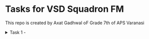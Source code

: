 # Tasks for VSD Squadron FM
This repo is created by Axat Gadhwal oF Grade 7th of APS Varanasi
<details><summary>Task 1 - </summary>

<details><summary>Understanding the Verilog code</summary>
  
  ### Access the verilog code :- https://github.com/thesourcerer8/VSDSquadron_FM/blob/main/led_blue/top.v

##  We need to understand this verilog code:-
     //----------------------------------------------------------------------------
    //                                                                          --
    //                         Module Declaration                               --
    //                                                                          --
    //----------------------------------------------------------------------------
    module top (
      // outputs
      output wire led_red  , // Red
      output wire led_blue , // Blue
      output wire led_green , // Green
      input wire hw_clk,  // Hardware Oscillator, not the internal oscillator
      output wire testwire
    );
    
      wire        int_osc            ;
      reg  [27:0] frequency_counter_i;
    
      assign testwire = frequency_counter_i[5];
     
      always @(posedge int_osc) begin
        frequency_counter_i <= frequency_counter_i + 1'b1;
      end
    
    
    //----------------------------------------------------------------------------
    //                                                                          --
    //                       Counter                                            --
    //                                                                          --
    //----------------------------------------------------------------------------
    
    //----------------------------------------------------------------------------
    //                                                                          --
    //                       Internal Oscillator                                --
    //                                                                          --
    //----------------------------------------------------------------------------
      SB_HFOSC #(.CLKHF_DIV ("0b10")) u_SB_HFOSC ( .CLKHFPU(1'b1), .CLKHFEN(1'b1), .CLKHF(int_osc));
    
    
    //----------------------------------------------------------------------------
    //                                                                          --
    //                       Instantiate RGB primitive                          --
    //                                                                          --
    //----------------------------------------------------------------------------
      SB_RGBA_DRV RGB_DRIVER (
        .RGBLEDEN(1'b1                                            ),
        .RGB0PWM (1'b0), // red
        .RGB1PWM (1'b0), // green
        .RGB2PWM (1'b1), // blue
        .CURREN  (1'b1                                            ),
        .RGB0    (led_red                                       ), //Actual Hardware connection
        .RGB1    (led_green                                       ),
        .RGB2    (led_blue                                        )
      );
      defparam RGB_DRIVER.RGB0_CURRENT = "0b000001";
      defparam RGB_DRIVER.RGB1_CURRENT = "0b000001";
      defparam RGB_DRIVER.RGB2_CURRENT = "0b000001";
    
    endmodule
<details><summary>Purpose</summary>

  ### The purpose of this Verilog code is that it controls the RGB Led based on the Clock Inputs

  </details>

   <details><summary> Explanation of Verilog code </summary>
     
<p>We need to understand this verilog code :-</p>


   
       module top (
      // outputs
      output wire led_red  , // Red
      output wire led_blue , // Blue
      output wire led_green , // Green
      input wire hw_clk,  // Hardware Oscillator, not the internal oscillator
      output wire testwire
     );






<details><summary> Module Declaration </summary>

<p>The line module top ( begins the definition of a module named top. In Verilog, a module is a fundamental building block that encapsulates a design or a part of a design</p>





</details>

<details><summary>Ports</summary>

<p>The ports are defined within the parentheses. Ports are the inputs and outputs of the module that allow it to interact with other modules or external signals.</p>

<details><summary>Output Ports</summary>
 
  ### output wire led_red:
  This declares an output port named led_red, which is a wire type. It is intended to control the red component of an RGB LED.

  ### output wire led_blue:
  This declares an output port named led_blue, which controls the blue component of the RGB LED.

### output wire led_green:
This declares an output port named led_green, which controls the green component of the RGB LED.

</details>

<details><summary>Input Port</summary>

### input wire hw_clk:
This declares an input port named hw_clk, which is a wire type. It represents the hardware oscillator clock input. This clock signal is used to synchronize operations within the module.







</details>

<details><summary>Additional Output Port</summary>

### output wire testwire:
This declares another output port named testwire. The purpose of this port is typically for testing or debugging purposes, allowing you to output a signal that can be monitored externally.








</details>

<details><summary> Summary</summary>

<p>The top module is designed to control an RGB LED with three output ports (for red, blue, and green) and takes a hardware clock input. It also includes an additional output for testing purposes. The actual functionality of how these outputs are driven would be defined in the rest of the module's code, which is not included in this snippet.</p>





</details>


</details>



</details>


<details><summary>Internal Logic Components Analysis</summary>


<details><summary>Internal Oscillator (SB_HFOSC) instantiation</summary>

#### The internal oscillator in the Verilog code is instantiated using the SB_HFOSC module, which generates a high-frequency clock signal for the design. Here’s a brief overview of its instantiation:

       SB_HFOSC #(.CLKHF_DIV ("0b10")) u_SB_HFOSC (
          .CLKHFPU(1'b1), // Power-up the oscillator
          .CLKHFEN(1'b1), // Enable the oscillator
          .CLKHF(int_osc) // Output clock signal
      );

<details><summary>Purpose</summary>

<p>Generates a high-frequency clock signal (int_osc).</p>







</details>

<details><summary>Parameters</summary>

#### CLKHF_DIV ("0b10"): 
Divides the output frequency by 2.







</details>

<details><summary>Connections{Control Signals}</summary>

<details><summary>CLKHFPU</summary>

<p>This connection basically powers up the oscillator</p>







</details>

<details><summary>CLKHFEN</summary>

<P>This connection basically enables the Oscillator</P>










</details>

<details><summary>CLKHF</summary>


<p>Output connected to internal int_osc signal</p>








</details>






</details>

<details><summary>Summary</summary>

<p>This oscillator provides the clock signal used by the frequency counter and other components in the design.</p>



</details>









</details>

<details><summary style="font-size: 34em;">Frequency Counter Logic</summary>

<p style="font-size: 9em;">A 28-bit register (frequency_counter_i) counts clock cycles from the internal oscillator.</p>
  It increments on each rising edge of int_osc.

  <br>


</details>








</details>




</details>


</details>
